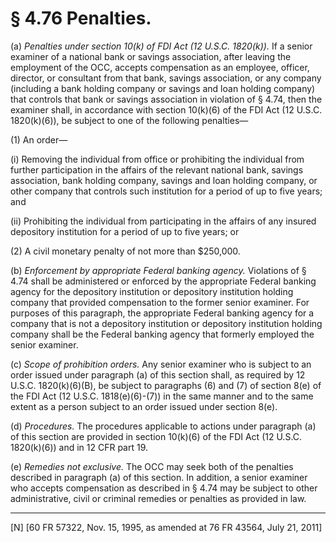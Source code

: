 # § 4.76   Penalties.

(a) *Penalties under section 10(k) of FDI Act (12 U.S.C. 1820(k)).* If a senior examiner of a national bank or savings association, after leaving the employment of the OCC, accepts compensation as an employee, officer, director, or consultant from that bank, savings association, or any company (including a bank holding company or savings and loan holding company) that controls that bank or savings association in violation of § 4.74, then the examiner shall, in accordance with section 10(k)(6) of the FDI Act (12 U.S.C. 1820(k)(6)), be subject to one of the following penalties—


(1) An order—


(i) Removing the individual from office or prohibiting the individual from further participation in the affairs of the relevant national bank, savings association, bank holding company, savings and loan holding company, or other company that controls such institution for a period of up to five years; and


(ii) Prohibiting the individual from participating in the affairs of any insured depository institution for a period of up to five years; or


(2) A civil monetary penalty of not more than $250,000.


(b) *Enforcement by appropriate Federal banking agency.* Violations of § 4.74 shall be administered or enforced by the appropriate Federal banking agency for the depository institution or depository institution holding company that provided compensation to the former senior examiner. For purposes of this paragraph, the appropriate Federal banking agency for a company that is not a depository institution or depository institution holding company shall be the Federal banking agency that formerly employed the senior examiner.


(c) *Scope of prohibition orders.* Any senior examiner who is subject to an order issued under paragraph (a) of this section shall, as required by 12 U.S.C. 1820(k)(6)(B), be subject to paragraphs (6) and (7) of section 8(e) of the FDI Act (12 U.S.C. 1818(e)(6)-(7)) in the same manner and to the same extent as a person subject to an order issued under section 8(e).


(d) *Procedures.* The procedures applicable to actions under paragraph (a) of this section are provided in section 10(k)(6) of the FDI Act (12 U.S.C. 1820(k)(6)) and in 12 CFR part 19.


(e) *Remedies not exclusive.* The OCC may seek both of the penalties described in paragraph (a) of this section. In addition, a senior examiner who accepts compensation as described in § 4.74 may be subject to other administrative, civil or criminal remedies or penalties as provided in law.



---

[N] [60 FR 57322, Nov. 15, 1995, as amended at 76 FR 43564, July 21, 2011]




